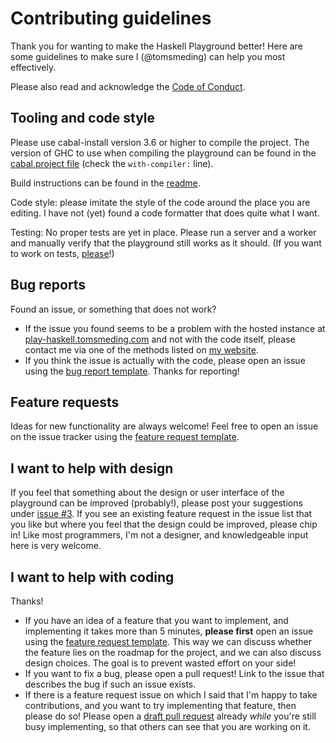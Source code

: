 # Contributing guidelines

Thank you for wanting to make the Haskell Playground better!
Here are some guidelines to make sure I (@tomsmeding) can help you most effectively.

Please also read and acknowledge the [Code of Conduct](https://github.com/tomsmeding/play-haskell/blob/master/CODE_OF_CONDUCT.md).

## Tooling and code style

Please use cabal-install version 3.6 or higher to compile the project.
The version of GHC to use when compiling the playground can be found in the [cabal.project file](https://github.com/tomsmeding/play-haskell/blob/master/cabal.project) (check the `with-compiler:` line).

Build instructions can be found in the [readme](https://github.com/tomsmeding/play-haskell/blob/master/README.md).

Code style: please imitate the style of the code around the place you are editing.
I have not (yet) found a code formatter that does quite what I want.

Testing: No proper tests are yet in place.
Please run a server and a worker and manually verify that the playground still works as it should.
(If you want to work on tests, [please](https://github.com/tomsmeding/play-haskell/issues/4)!)

## Bug reports

Found an issue, or something that does not work?

- If the issue you found seems to be a problem with the hosted instance at [play-haskell.tomsmeding.com](https://play-haskell.tomsmeding.com) and not with the code itself, please contact me via one of the methods listed on [my website](https://tomsmeding.com).
- If you think the issue is actually with the code, please open an issue using the [bug report template][templ-bug_report].
  Thanks for reporting!

## Feature requests

Ideas for new functionality are always welcome!
Feel free to open an issue on the issue tracker using the [feature request template][templ-feature_request].

## I want to help with design

If you feel that something about the design or user interface of the playground can be improved (probably!), please post your suggestions under [issue #3](https://github.com/tomsmeding/play-haskell/issues/3).
If you see an existing feature request in the issue list that you like but where you feel that the design could be improved, please chip in!
Like most programmers, I'm not a designer, and knowledgeable input here is very welcome.

## I want to help with coding

Thanks!

- If you have an idea of a feature that you want to implement, and implementing it takes more than 5 minutes, **please first** open an issue using the [feature request template][templ-feature_request].
  This way we can discuss whether the feature lies on the roadmap for the project, and we can also discuss design choices.
  The goal is to prevent wasted effort on your side!
- If you want to fix a bug, please open a pull request!
  Link to the issue that describes the bug if such an issue exists.
- If there is a feature request issue on which I said that I'm happy to take contributions, and you want to try implementing that feature, then please do so!
  Please open a [draft pull request](https://docs.github.com/en/pull-requests/collaborating-with-pull-requests/proposing-changes-to-your-work-with-pull-requests/creating-a-pull-request#creating-the-pull-request) already _while_ you're still busy implementing, so that others can see that you are working on it.


[templ-bug_report]: https://github.com/tomsmeding/play-haskell/issues/new?template=bug_report.md
[templ-feature_request]: https://github.com/tomsmeding/play-haskell/issues/new?template=feature_request.md
